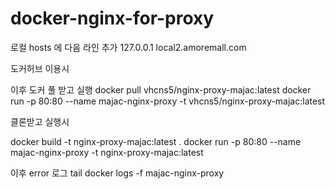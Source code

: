 # docker-nginx-for-proxy

로컬 hosts 에 다음 라인 추가
127.0.0.1 local2.amoremall.com

도커허브 이용시

이후 도커 풀 받고 실행
docker pull vhcns5/nginx-proxy-majac:latest
docker run -p 80:80 --name majac-nginx-proxy -t vhcns5/nginx-proxy-majac:latest

클론받고 실행시

docker build -t nginx-proxy-majac:latest .
docker run -p 80:80 --name majac-nginx-proxy -t nginx-proxy-majac:latest

이후 error 로그 tail
docker logs -f majac-nginx-proxy